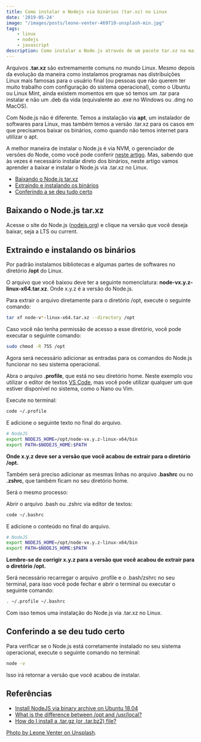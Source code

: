 ```yaml
---
title: Como instalar o Nodejs via binários (tar.xz) no Linux
date: '2019-05-24'
image: "/images/posts/leone-venter-469710-unsplash-min.jpg"
tags:
    - linux
    - nodejs
    - javascript
description: Como instalar o Node.js através de um pacote tar.xz na maioria das distribuições Linux
---
```

Arquivos **.tar.xz** são extremamente comuns no mundo Linux. Mesmo depois da evolução da maneira como instalamos programas nas distribuições Linux mais famosas para o usuário final (ou pessoas que não querem ter muito trabalho com configuração do sistema operacional), como o Ubuntu ou Linux Mint, ainda existem momentos em que só temos um .tar para instalar e não um .deb da vida (equivalente ao .exe no Windows ou .dmg no MacOS).

Com Node.js não é diferente. Temos a instalação via **apt**, um instalador de softwares para Linux, mas também temos a versão .tar.xz para os casos em que precisamos baixar os binários, como quando não temos internet para utilizar o apt.

A melhor maneira de instalar o Node.js é via NVM, o gerenciador de versões do Node, como você pode conferir [neste artigo](/posts/utilizando-versoes-antigas-do-nodejs/). Mas, sabendo que às vezes é necessário instalar direto dos binários, neste artigo vamos aprender a baixar e instalar o Node.js via .tar.xz no Linux.

<!-- vscode-markdown-toc -->
* [Baixando o Node.js tar.xz](#BaixandooNode.jstar.xz)
* [Extraindo e instalando os binários](#Extraindoeinstalandoosbinrios)
* [Conferindo a se deu tudo certo](#Conferindoasedeutudocerto)

<!-- vscode-markdown-toc-config
	numbering=false
	autoSave=true
	/vscode-markdown-toc-config -->
<!-- /vscode-markdown-toc -->

## <a name='BaixandooNode.jstar.xz'></a>Baixando o Node.js tar.xz

Acesse o site do Node.js ([nodejs.org](https://nodejs.org)) e clique na versão que você deseja baixar, seja a LTS ou current.

## <a name='Extraindoeinstalandoosbinrios'></a>Extraindo e instalando os binários

Por padrão instalamos bibliotecas e algumas partes de softwares no diretório **/opt** do Linux. 

O arquivo que você baixou deve ter a seguinte nomenclatura: **node-vx.y.z-linux-x64.tar.xz**. Onde x.y.z é a versão do Node.js.

Para extrair o arquivo diretamente para o diretório /opt, execute o seguinte comando:

```bash
tar xf node-v*-linux-x64.tar.xz --directory /opt
```

Caso você não tenha permissão de acesso a esse diretório, você pode executar o seguinte comando:

```bash
sudo chmod -R 755 /opt
```

Agora será necessário adicionar as entradas para os comandos do Node.js funcionar no seu sistema operacional.

Abra o arquivo **.profile**, que está no seu diretório home. Neste exemplo vou utilizar o editor de textos [VS Code](/posts/configurando-o-ambiente-de-desenvolvimento-fullstack-javascript/#Instalandoumeditordetextoscomsyntaxhighlighting), mas você pode utilizar qualquer um que estiver disponível no sistema, como o Nano ou Vim.

Execute no terminal:

```bash
code ~/.profile
```

E adicione o seguinte texto no final do arquivo.

```bash
# NodeJS
export NODEJS_HOME=/opt/node-vx.y.z-linux-x64/bin
export PATH=$NODEJS_HOME:$PATH
```

**Onde x.y.z deve ser a versão que você acabou de extrair para o diretório /opt.**

Também será preciso adicionar as mesmas linhas no arquivo **.bashrc** ou no **.zshrc**, que também ficam no seu diretório home.

Será o mesmo processo:

Abrir o arquivo .bash ou .zshrc via editor de textos:

```bash
code ~/.bashrc
```

E adicione o conteúdo no final do arquivo.

```bash
# NodeJS
export NODEJS_HOME=/opt/node-vx.y.z-linux-x64/bin
export PATH=$NODEJS_HOME:$PATH
```

**Lembre-se de corrigir x.y.z para a versão que você acabou de extrair para o diretório /opt.**

Será necessário recarregar o arquivo .profile e o .bash/zshrc no seu terminal, para isso você pode fechar e abrir o terminal ou executar o seguinte comando:

```bash
. ~/.profile ~/.bashrc
```

Com isso temos uma instalação do Node.js via .tar.xz no Linux.

## <a name='Conferindoasedeutudocerto'></a>Conferindo a se deu tudo certo

Para verificar se o Node.js está corretamente instalado no seu sistema operacional, execute o seguinte comando no terminal:

```bash
node -v
```

Isso irá retornar a versão que você acabou de instalar.

## <a name='Referncias'></a>Referências

- [Install NodeJS via binary archive on Ubuntu 18.04](https://medium.com/@rabbi.cse.sust.bd/install-nodejs-via-binary-archive-on-ubuntu-18-04-63118473d9e9)
- [What is the difference between /opt and /usr/local?](https://unix.stackexchange.com/questions/11544/what-is-the-difference-between-opt-and-usr-local)
- [How do I install a .tar.gz (or .tar.bz2) file?](https://askubuntu.com/questions/25961/how-do-i-install-a-tar-gz-or-tar-bz2-file)

[Photo by Leone Venter on Unsplash](https://unsplash.com/photos/mTkXSSScrzw).
